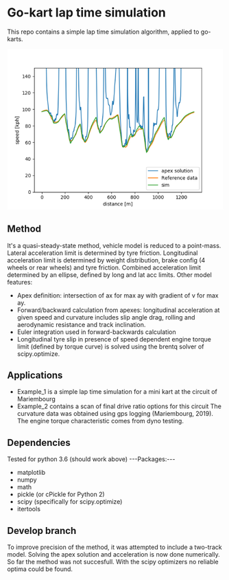 # Go-kart lap time simulation
This repo contains a simple lap time simulation algorithm, applied to go-karts.

<img src="data/example1result.png"/>

## Method
It's a quasi-steady-state method, vehicle model is reduced to a point-mass. Lateral acceleration limit is determined by tyre friction.
Longitudinal acceleration limit is determined by weight distribution, brake config (4 wheels or rear wheels) and tyre friction.
Combined acceleration limit determined by an ellipse, defined by long and lat acc limits. Other model features:
* Apex definition: intersection of ax for max ay with gradient of v for max ay.
* Forward/backward calculation from apexes: longitudinal acceleration at given speed and curvature includes slip angle drag, rolling and aerodynamic resistance and track inclination.
* Euler integration used in forward-backwards calculation
* Longitudinal tyre slip in presence of speed dependent engine torque limit (defined by torque curve) is solved using the brentq solver of scipy.optimize.

## Applications
* Example_1 is a simple lap time simulation for a mini kart at the circuit of Mariembourg
* Example_2 contains a scan of final drive ratio options for this circuit
The curvature data was obtained using gps logging (Mariembourg, 2019). The engine torque characteristic comes from dyno testing.

## Dependencies
Tested for python 3.6 (should work above)
---Packages:---
* matplotlib
* numpy
* math
* pickle (or cPickle for Python 2)
* scipy (specifically for scipy.optimize)
* itertools

## Develop branch
To improve precision of the method, it was attempted to include a two-track model.
Solving the apex solution and acceleration is now done numerically. So far the method was not succesfull.
With the scipy optimizers no reliable optima could be found.


